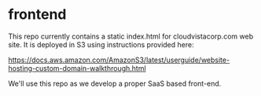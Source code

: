 # frontend

This repo currently contains a static index.html for cloudvistacorp.com web site. It is deployed in S3 using instructions provided here:

https://docs.aws.amazon.com/AmazonS3/latest/userguide/website-hosting-custom-domain-walkthrough.html

We'll use this repo as we develop a proper SaaS based front-end.
